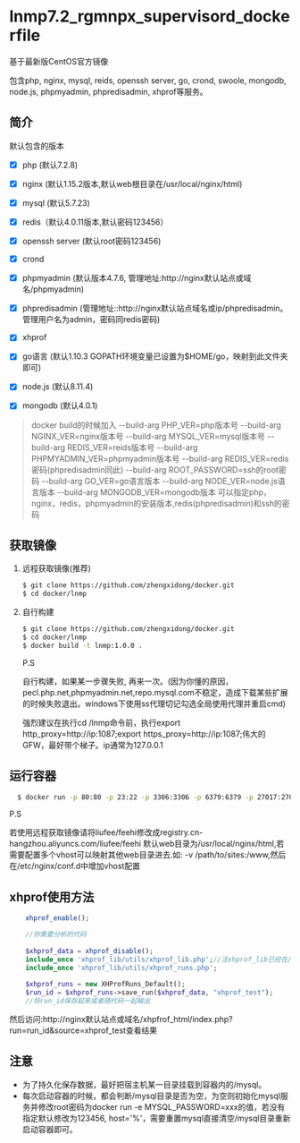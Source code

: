 lnmp7.2_rgmnpx_supervisord_dockerfile
=================

基于最新版CentOS官方镜像

包含php, nginx, mysql, reids, openssh server, go, crond, swoole, mongodb, node.js, phpmyadmin, phpredisadmin, xhprof等服务。


简介
------------------------
默认包含的版本

- [x] php (默认7.2.8)

- [x] nginx (默认1.15.2版本,默认web根目录在/usr/local/nginx/html)

- [x] mysql (默认5.7.23)

- [x] redis（默认4.0.11版本,默认密码123456）

- [x] openssh server (默认root密码123456)

- [x] crond

- [x] phpmyadmin (默认版本4.7.6, 管理地址:http://nginx默认站点或域名/phpmyadmin)

- [x] phpredisadmin (管理地址::http://nginx默认站点域名或ip/phpredisadmin。管理用户名为admin，密码同redis密码)

- [x] xhprof

- [x] go语言 (默认1.10.3 GOPATH环境变量已设置为$HOME/go，映射到此文件夹即可)

- [x] node.js (默认8.11.4)

- [x] mongodb (默认4.0.1)


>docker build的时候加入
    --build-arg PHP_VER=php版本号 
    --build-arg NGINX_VER=nginx版本号 
    --build-arg MYSQL_VER=mysql版本号 
    --build-arg REDIS_VER=reids版本号
    --build-arg PHPMYADMIN_VER=phpmyadmin版本号
    --build-arg REDIS_VER=redis密码(phpredisadmin同此)
    --build-arg ROOT_PASSWORD=ssh的root密码
    --build-arg GO_VER=go语言版本
    --build-arg NODE_VER=node.js语言版本
    --build-arg MONGODB_VER=mongodb版本
可以指定php，nginx，redis，phpmyadmin的安装版本,redis(phpredisadmin)和ssh的密码


获取镜像
------------------------
1. 远程获取镜像(推荐)
    ```bash 
    $ git clone https://github.com/zhengxidong/docker.git
    $ cd docker/lnmp
    ```
    
2. 自行构建
    ```bash
    $ git clone https://github.com/zhengxidong/docker.git
    $ cd docker/lnmp
    $ docker build -t lnmp:1.0.0 .
    ```
    P.S 
    
    自行构建，如果某一步骤失败, 再来一次。(因为你懂的原因，pecl.php.net,phpmyadmin.net,repo.mysql.com不稳定，造成下载某些扩展的时候失败退出。windows下使用ss代理切记勾选全局使用代理并重启cmd)
    
    强烈建议在执行cd /lnmp命令前，执行export http_proxy=http://ip:1087;export https_proxy=http://ip:1087;伟大的GFW，最好带个梯子。ip通常为127.0.0.1


运行容器
-------------------

```bash
  $ docker run -p 80:80 -p 23:22 -p 3306:3306 -p 6379:6379 -p 27017:27017 --name lnmp -itd -v /docker/lnmp/etc/nginx:/etc/nginx -v /docker/lnmp/data/mysql:/data/mysql -v /docker/lnmp/data/mongodb:/data/mongodb -v /docker/lnmp/data/log:/var/log -v /docker/lnmp/www:/usr/local/nginx/html lnmp:1.0.0
```
 P.S 
 
 若使用远程获取镜像请将liufee/feehi修改成registry.cn-hangzhou.aliyuncs.com/liufee/feehi
 默认web目录为/usr/local/nginx/html,若需要配置多个vhost可以映射其他web目录进去.如: -v /path/to/sites:/www,然后在/etc/nginx/conf.d中增加vhost配置


xhprof使用方法
-------------------
```php
    xhprof_enable();

    //你需要分析的代码
    
    $xhprof_data = xhprof_disable();
    include_once 'xhprof_lib/utils/xhprof_lib.php';//注xhprof_lib已经在/usr/local/php/lib/php中了
    include_once 'xhprof_lib/utils/xhprof_runs.php';
    
    $xhprof_runs = new XHProfRuns_Default();
    $run_id = $xhprof_runs->save_run($xhprof_data, "xhprof_test");
    //将run_id保存起来或者随代码一起输出
```
然后访问:http://nginx默认站点或域名/xhpfrof_html/index.php?run=run_id&source=xhprof_test查看结果


注意
-------------------
* 为了持久化保存数据，最好把宿主机某一目录挂载到容器内的/mysql。
* 每次启动容器的时候，都会判断/mysql目录是否为空，为空则初始化mysql服务并修改root密码为docker run -e MYSQL_PASSWORD=xxx的值，若没有指定默认修改为123456, host='%'，需要重置mysql直接清空/mysql目录重新启动容器即可。

   
